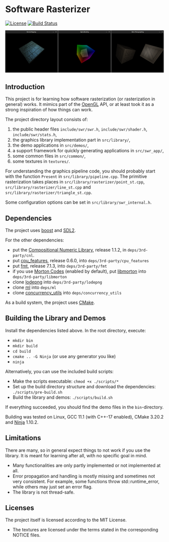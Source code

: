 # Software Rasterizer

[![License](https://img.shields.io/github/license/flubbe/swr)](https://github.com/flubbe/swr/blob/main/LICENSE.txt)
[![Build Status](https://travis-ci.com/flubbe/swr.svg?branch=main)](https://travis-ci.com/flubbe/swr)

![Rasterizer Demos](screenshots/screenshots_combined.png)

## Introduction

This project is for learning how software rasterization (or rasterization in general) works. It mimics part of the
[OpenGL](https://www.khronos.org/opengl/) API, or at least took it as a strong inspiration of how things can work.

The project directory layout consists of:
 1. the public header files `include/swr/swr.h`, `include/swr/shader.h`, `include/swr/stats.h`,
 2. the graphics library implementation part in `src/library/`,
 3. the demo applications in `src/demos/`,
 4. a support framework for quickly generating applications in `src/swr_app/`,
 5. some common files in `src/common/`,
 6. some textures in `textures/`.

For understanding the graphics pipeline code, you should probably start with the function `Present` in `src/library/pipeline.cpp`.
The primitive rasterization takes places in `src/library/rasterizer/point_st.cpp`, `src/library/rasterizer/line_st.cpp` and `src/library/rasterizer/triangle_st.cpp`.

Some configuration options can be set in `src/library/swr_internal.h`.

## Dependencies

The project uses [boost](https://www.boost.org/) and [SDL2](https://www.libsdl.org/). 

For the other dependencies:
- put the [Compositional Numeric Library](https://github.com/johnmcfarlane/cnl), release 1.1.2, in `deps/3rd-party/cnl`.
- put [cpu_features](https://github.com/google/cpu_features), release 0.6.0, into `deps/3rd-party/cpu_features`
- put [fmt](https://github.com/fmtlib/fmt), release 7.1.3, into `deps/3rd-party/fmt`
- if you use [Morton Codes](https://en.wikipedia.org/wiki/Z-order_curve) (enabled by default), put [libmorton](https://github.com/Forceflow/libmorton) into `deps/3rd-party/libmorton`
- clone [lodepng](https://github.com/lvandeve/lodepng) into `deps/3rd-party/lodepng`
- clone [ml](https://github.com/flubbe/ml) into `deps/ml`
- clone [concurrency_utils](https://github.com/flubbe/concurrency_utils) into `deps/concurrency_utils`

As a build system, the project uses [CMake](https://cmake.org/).

## Building the Library and Demos

Install the dependencies listed above. In the root directory, execute:
- `mkdir bin`
- `mkdir build`
- `cd build`
- `cmake .. -G Ninja` (or use any generator you like)
- `ninja`

Alternatively, you can use the included build scripts:
- Make the scripts executable: `chmod +x ./scripts/*`
- Set up the build directory structure and download the dependencies: `./scripts/pre-build.sh`
- Build the library and demos: `./scripts/build.sh`

If everything succeeded, you should find the demo files in the `bin`-directory.

Building was tested on Linux, GCC 11.1 (with C++-17 enabled), CMake 3.20.2 and [Ninja](https://ninja-build.org/) 1.10.2.

## Limitations

There are many, so in general expect things to not work if you use the library. It is meant for learning after all,
with no specific goal in mind.
- Many functionalities are only partly implemented or not implemented at all.
- Error propagation and handling is mostly missing and sometimes not very consistent. For example, some functions
throw std::runtime_error, while others may just set an error flag.
- The library is not thread-safe.

## Licenses

The project itself is licensed according to the MIT License.
- The textures are licensed under the terms stated in the corresponding NOTICE files.
